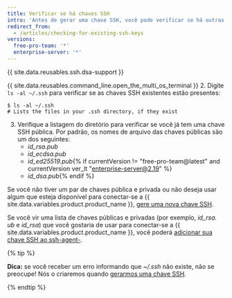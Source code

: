 ```yaml
---
title: Verificar se há chaves SSH
intro: 'Antes de gerar uma chave SSH, você pode verificar se há outras chaves SSH.'
redirect_from:
  - /articles/checking-for-existing-ssh-keys
versions:
  free-pro-team: '*'
  enterprise-server: '*'
---
```


{{ site.data.reusables.ssh.dsa-support }}

{{ site.data.reusables.command_line.open_the_multi_os_terminal }}
2. Digite `ls -al ~/.ssh` para verificar se as chaves SSH existentes estão presentes:

  ```shell
  $ ls -al ~/.ssh
  # Lists the files in your .ssh directory, if they exist
  ```
3. Verifique a listagem do diretório para verificar se você já tem uma chave SSH pública. Por padrão, os nomes de arquivo das chaves públicas são um dos seguintes:
    - *id_rsa.pub*
    - *id_ecdsa.pub*
    - *id_ed25519.pub*{% if currentVersion != "free-pro-team@latest" and currentVersion ver_lt "enterprise-server@2.19" %}
    - *id_dsa.pub*{% endif %}

Se você não tiver um par de chaves pública e privada ou não deseja usar algum que esteja disponível para conectar-se a {{ site.data.variables.product.product_name }}, [gere uma nova chave SSH](/articles/generating-a-new-ssh-key-and-adding-it-to-the-ssh-agent).

Se você vir uma lista de chaves públicas e privadas (por exemplo, *id_rsa. ub* e *id_rsa*) que você gostaria de usar para conectar-se a {{ site.data.variables.product.product_name }}, você poderá [adicionar sua chave SSH ao ssh-agent-](/articles/generating-a-new-ssh-key-and-adding-it-to-the-ssh-agent/#adding-your-ssh-key-to-the-ssh-agent).

{% tip %}

**Dica:** se você receber um erro informando que *~/.ssh* não existe, não se preocupe! Nós o criaremos quando [gerarmos uma chave SSH](/articles/generating-a-new-ssh-key-and-adding-it-to-the-ssh-agent).

{% endtip %}
